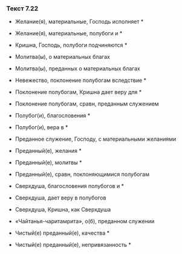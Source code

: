 ### Текст 7.22

- Желание(я), материальные, Господь исполняет *

- Желание(я), материальные, полубоги и *

- Кришна, Господь, полубоги подчиняются *

- Молитва(ы), о материальных благах

- Молитва(ы), преданных о материальных благах

- Невежество, поклонение полубогам вследствие *

- Поклонение полубогам, Кришна дает веру для *

- Поклонение полубогам, сравн, преданным служением

- Полубог(и), благословения *

- Полубог(и), вера в *

- Преданное служение, Господу, с материальными желаниями

- Преданный(е), желания *

- Преданный(е), молитвы *

- Преданный(е), сравн, поклоняющимися полубогам

- Сверхдуша, благословения полубогов и *

- Сверхдуша, дает веру в полубогов

- Сверхдуша, Кришна, как Сверхдуша

- «Чайтанья-чаритамрита», о(б), преданном служении

- Чистый(е) преданный(е), качества *

- Чистый(е) преданный(е), непривязанность *
	
